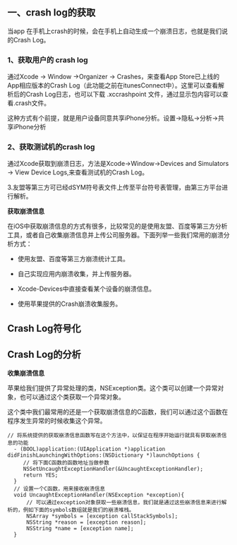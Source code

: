 ## 一、crash log的获取

当app 在手机上crash的时候，会在手机上自动生成一个崩溃日志，也就是我们说的Crash Log。

### 1、获取用户的 crash log

通过Xcode -&gt; Window -&gt;Organizer -&gt; Crashes，来查看App Store已上线的App相应版本的Crash Log（此功能之前在itunesConnect中）。这里可以查看解析后的Crash Log日志，也可以下载 .xccrashpoint 文件，通过显示包内容可以查看.crash文件。

这种方式有个前提，就是用户设备同意共享iPhone分析。设置-&gt;隐私-&gt;分析-&gt;共享iPhone分析

### 2、获取测试机的crash log

通过Xcode获取到崩溃日志，方法是Xcode-&gt;Window-&gt;Devices and Simulators -&gt; View Device Logs,来查看测试机的Crash Log。

3.友盟等第三方可已经dSYM符号表文件上传至平台符号表管理，由第三方平台进行解析。

**获取崩溃信息**

在iOS中获取崩溃信息的方式有很多，比较常见的是使用友盟、百度等第三方分析工具，或者自己收集崩溃信息并上传公司服务器。下面列举一些我们常用的崩溃分析方式：

* 使用友盟、百度等第三方崩溃统计工具。

* 自己实现应用内崩溃收集，并上传服务器。

* Xcode-Devices中直接查看某个设备的崩溃信息。

* 使用苹果提供的Crash崩溃收集服务。

## Crash Log符号化

## Crash Log的分析

**收集崩溃信息**

苹果给我们提供了异常处理的类，NSException类。这个类可以创建一个异常对象，也可以通过这个类获取一个异常对象。

这个类中我们最常用的还是一个获取崩溃信息的C函数，我们可以通过这个函数在程序发生异常的时候收集这个异常。

```
// 将系统提供的获取崩溃信息函数写在这个方法中，以保证在程序开始运行就具有获取崩溃信息的功能
  - (BOOL)application:(UIApplication *)application didFinishLaunchingWithOptions:(NSDictionary *)launchOptions {
     // 将下面C函数的函数地址当做参数
     NSSetUncaughtExceptionHandler(&UncaughtExceptionHandler);
     return YES;
  }
  // 设置一个C函数，用来接收崩溃信息
  void UncaughtExceptionHandler(NSException *exception){
      // 可以通过exception对象获取一些崩溃信息，我们就是通过这些崩溃信息来进行解析的，例如下面的symbols数组就是我们的崩溃堆栈。
      NSArray *symbols = [exception callStackSymbols];
      NSString *reason = [exception reason];
      NSString *name = [exception name];
  }
```

## 




